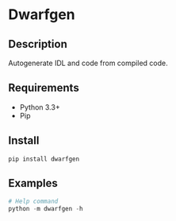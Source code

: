 # Dwarfgen

## Description
Autogenerate IDL and code from compiled code.

## Requirements

* Python 3.3+
* Pip


## Install

```
pip install dwarfgen
```

## Examples

``` python
# Help command
python -m dwarfgen -h
```
